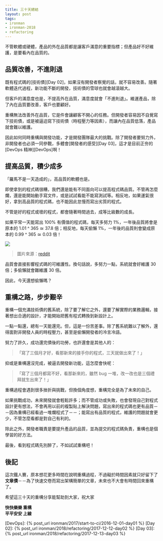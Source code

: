 ```yaml
---
title: 三十天總結
layout: post
tags:
- ironman
- ironman-2018
- refactoring
---
```


不管軟體或硬體，產品的外在品質都是讓客戶滿意的重要指標；但產品好不好維護，是要看內在品質的。

## 品質改善，不進則退

既有程式碼的[技術債][Day 02]，如果沒有開發者察覺的話，就不容易改善。隨著軟體迭代過程，新功能不斷的開發，技術債的雪球也就會越滾越大。

但客戶的滿意度也是，不提高外在品質，滿意度就會「不進則退」。維運產品，除了內在品質要改善，客戶也要顧好。

重構無法改善外在品質，它是件會讓顧客不開心的任務。但開發者容易因不自覺寫下技術債，或是被逼迫寫下技術債（時程壓力等因素），而讓內在品質低落，產品就會難以維護。

因此如何同時重構與開發功能，才是開發團隊最大的挑戰。除了開發者要努力外，非開發者也必須一同參戰，多體會[開發者的感受][Day 03]，這才是目前正夯的 [DevOps 精神][DevOps]啊！

## 提高品質，積少成多

「羅馬不是一天造成的」，高品質的軟體也是。

即使拿到的程式碼很糟，我們還是能有不同面向可以提高程式碼品質。不管再怎麼爛，還是能開始動手寫文件，或是試試看能不能寫測試等。相反地，如果運氣很好，拿到高品質的程式碼，也不能因此怠慢而寫出劣質的程式。

不管是好的程式或壞的程式，都會隨著時間過去，成等比級數的成長。

如果平常一天能寫出 100% 有價值的程式碼，每天多努力 1%，一年後品質將會是原本的 1.01 ^ 365 ≅ 37.8 倍；相反地，每天偷懶 1%，一年後的品質則會變成原本的 0.99 ^ 365 ≅ 0.03 倍！

![](http://i.imgur.com/fN1aVVx.jpg)

> 圖片來源：[reddit](https://www.reddit.com/r/NoFap/comments/35ei80/heres_some_motivation_for_you_awesome_people/)

品質會直接影響程式碼的可維護性。換句話說，多努力一點，系統就會好維護 30 倍；多偷懶就會難維護 30 倍。

因此，今天還想偷懶嗎？

## 重構之路，步步艱辛

重構一個充滿技術債的舊系統，除了要了解它之外，還要了解實際的業務邏輯，接著想出合適的設計，才能開始把舊有程式轉換到新設計上。

一點一點還，總有一天能還完。但，這是一份苦差事。除了舊系統難以了解外，還得面對非開發人員的時程壓力，甚至是偷懶開發者的冷言冷語。

努力了許久，成功還完債後的功勞，也許還會是其他人的：

> 「寫了三個月才好，看那新來的接手你的程式，三天就做出來了！」

抑或是重構還沒完成，被逼去開發新功能，這怎麼會快呢：

> 「寫了三個月都寫不好，看那新來的，雖然 bug 一堆，改一改也是三個禮拜就生出來了！」

重構過程會遇到很多挫折與挑戰，但換個角度想，重構完全是為了未來的自己。

如果挑戰成功，未來開發就會輕鬆許多；而不管成功或失敗，也會發現自己對程式設計更有想法，不會再用以前的複製貼上解決問題，寫出來的程式碼也更有品質－－因為重構已經看過一堆爛程式了－－；能寫出有品質的程式，維護的問題就會更少，不管怎麼看都是對自己有利的。

除此之外，開發者職責是要提升產品的品質，並為提交的程式碼負責，重構也是個學習的好方法。

最後，看到程式碼先別醉了，不如試試重構吧！

## 後記

這次鐵人賽，原本想花更多時間在說明重構過程，不過礙於時間因素就只好留下了**文章債**－－為了快速交卷而寫出架構簡單的文章，未來也不大會有時間回來重構了。

希望這三十天的重構分享能幫助到大家，祝大家

**快快樂樂 重構**  
**平平安安 上線**

[DevOps]: {% post_url ironman/2017/start-to-ci/2016-12-01-day01 %}
[Day 02]: {% post_url ironman/2018/refactoring/2017-12-12-day02 %}
[Day 03]: {% post_url ironman/2018/refactoring/2017-12-13-day03 %}
